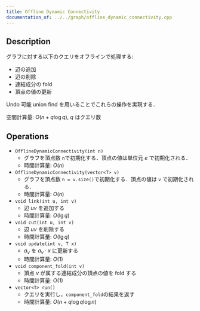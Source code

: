 ```yaml
---
title: Offline Dynamic Connectivity
documentation_of: ../../graph/offline_dynamic_connectivity.cpp
---
```


## Description

グラフに対する以下のクエリをオフラインで処理する:
- 辺の追加
- 辺の削除
- 連結成分の fold
- 頂点の値の更新

Undo 可能 union find を用いることでこれらの操作を実現する．

空間計算量: $O(n + q\log q)$, $q$ はクエリ数

## Operations

- `OfflineDynamicConnectivity(int n)`
    - グラフを頂点数 `n`で初期化する．頂点の値は単位元 $e$ で初期化される．
    - 時間計算量: $O(n)$
- `OfflineDynamicConnectivity(vector<T> v)`
    - グラフを頂点数 `n = v.size()`で初期化する．頂点の値は `v` で初期化される．
    - 時間計算量: $O(n)$
- `void link(int u, int v)`
    - 辺 $uv$ を追加する
    - 時間計算量: $O(\lg q)$
- `void cut(int u, int v)`
    - 辺 $uv$ を削除する
    - 時間計算量: $O(\lg q)$
- `void update(int v, T x)`
    - $a_v$ を $a_v \cdot x$ に更新する
    - 時間計算量: $O(1)$
- `void component_fold(int v)`
    - 頂点 $v$ が属する連結成分の頂点の値を fold する
    - 時間計算量: $O(1)$
- `vector<T> run()`
    - クエリを実行し，`component_fold`の結果を返す
    - 時間計算量: $O(n + q\log q\log n)$